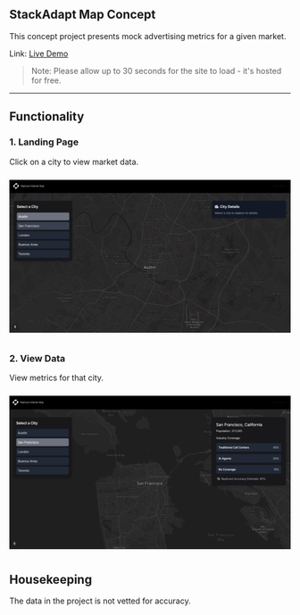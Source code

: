 ## StackAdapt Map Concept

This concept project presents mock advertising metrics for a given market.

Link: [Live Demo](https://replicant-project.onrender.com/)  

> Note: Please allow up to 30 seconds for the site to load - it's hosted for free. 

---

## Functionality

### 1. **Landing Page**  
Click on a city to view market data.

<img src="public/assets/ss1.png" alt="screenshot 1" width="1000" style="margin: 10px 0;" />


### 2. **View Data**  
View metrics for that city.

<img src="public/assets/ss2.png" alt="screenshot 1" width="1000" style="margin: 10px 0;" />

## Housekeeping

The data in the project is not vetted for accuracy. 